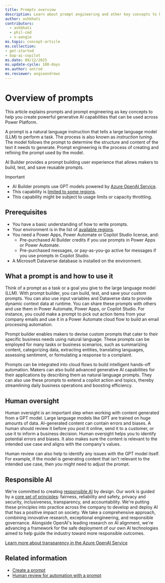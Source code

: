 ```yaml
---
title: Prompts overview
description: Learn about prompt engineering and other key concepts to help you create powerful applications that can generate text from your input.
author: ashbhati
contributors:
  - ashbhati
  - phil-cmd
  - v-aangie
ms.topic: concept-article
ms.collection: 
- get-started
- bap-ai-copilot
ms.date: 09/12/2025
ms.update-cycle: 180-days
ms.author: antrod
ms.reviewer: angieandrews
---
```


# Overview of prompts

This article explains prompts and prompt engineering as key concepts to help you create powerful generative AI capabilities that can be used across Power Platform.

A prompt is a natural language instruction that tells a large language model (LLM) to perform a task. The process is also known as *instruction tuning*. The model follows the prompt to determine the structure and content of the text it needs to generate. Prompt engineering is the process of creating and refining the prompt used by the model.

AI Builder provides a prompt building user experience that allows makers to build, test, and save reusable prompts.

> [!IMPORTANT]
> - AI Builder prompts use GPT models powered by [Azure OpenAI Service](/azure/ai-services/openai/whats-new). 
> - This capability is [limited to some regions](availability-region.md#prompts).
> - This capability might be subject to usage limits or capacity throttling.

## Prerequisites

- You have a basic understanding of how to write prompts.
- Your environment is in the list of [available regions](availability-region.md).
- You need a Power Apps, Power Automate or Copilot Studio license, and:
    - Pre-purchased AI Builder credits if you use prompts in Power Apps or Power Automate.
    - Pre-purchased messages, or pay-as-you-go active for messages if you use prompts in Copilot Studio.
- A Microsoft Dataverse database is installed on the environment.

## What a prompt is and how to use it

Think of a prompt as a task or a goal you give to the large language model (LLM). With prompt builder, you can build, test, and save your custom prompts. You can also use input variables and Dataverse data to provide dynamic context data at runtime. You can share these prompts with others and use them in Power Automate, Power Apps, or Copilot Studio. For instance, you could make a prompt to pick out action items from your company emails and use it in a Power Automate cloud flow to build an email processing automation.

Prompt builder enables makers to devise custom prompts that cater to their specific business needs using natural language. These prompts can be employed for many tasks or business scenarios, such as summarizing content, categorizing data, extracting entities, translating languages, assessing sentiment, or formulating a response to a complaint.

Prompts can be integrated into cloud flows to build intelligent hands-off automation. Makers can also build advanced generative AI capabilities for their applications by describing them as natural language prompts. They can also use these prompts to extend a copilot action and topics, thereby streamlining daily business operations and boosting efficiency.

## Human oversight

Human oversight is an important step when working with content generated from a GPT model. Large language models like GPT are trained on huge amounts of data. AI-generated content can contain errors and biases. A human should review it before you post it online, send it to a customer, or use it to inform a business decision. Human oversight helps you to identify potential errors and biases. It also makes sure the content is relevant to the intended use case and aligns with the company's values.

Human review can also help to identify any issues with the GPT model itself. For example, if the model is generating content that isn't relevant to the intended use case, then you might need to adjust the prompt.

## Responsible AI

We're committed to creating [responsible AI](https://blogs.microsoft.com/on-the-issues/2023/02/02/responsible-ai-chatgpt-artificial-intelligence/) by design. Our work is guided by a [core set of principles](https://www.microsoft.com/ai/responsible-ai): fairness, reliability and safety, privacy and security, inclusiveness, transparency, and accountability. We're putting these principles into practice across the company to develop and deploy AI that has a positive impact on society. We take a comprehensive approach, combining innovative research, exceptional engineering, and responsible governance. Alongside OpenAI's leading research on AI alignment, we're advancing a framework for the safe deployment of our own AI technologies aimed to help guide the industry toward more responsible outcomes.

[Learn more about transparency in the Azure OpenAI Service](/legal/cognitive-services/openai/transparency-note?context=%2Fazure%2Fcognitive-services%2Fopenai%2Fcontext%2Fcontext)

## Related information

- [Create a prompt](create-a-custom-prompt.md)
- [Human review for automation with a prompt](azure-openai-human-review.md)

